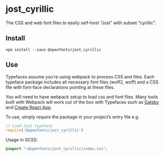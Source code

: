 
# jost_cyrillic

The CSS and web font files to easily self-host “Jost” with subset "cyrillic".

## Install

`npm install --save @openfonts/jost_cyrillic`

## Use

Typefaces assume you’re using webpack to process CSS and files. Each typeface
package includes all necessary font files (woff2, woff) and a CSS file with
font-face declarations pointing at these files.

You will need to have webpack setup to load css and font files. Many tools built
with Webpack will work out of the box with Typefaces such as [Gatsby](https://github.com/gatsbyjs/gatsby)
and [Create React App](https://github.com/facebookincubator/create-react-app).

To use, simply require the package in your project’s entry file e.g.

```javascript
// Load Jost typeface
require('@openfonts/jost_cyrillic')
```

Usage in SCSS:
```scss
@import "~@openfonts/jost_cyrillic/index.css";
```
